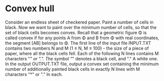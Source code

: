 # Convex hull
Consider an endless sheet of checkered paper. Paint a number of cells in black. Now we want to paint over the minimum number of cells, so that the set of black cells becomes convex.
Recall that a geometric figure Φ is called convex if for any points A from Φ and В from Φ with real coordinates, the segment [AB] belongs to Φ.
The first line of the input file INPUT.TXT contains two numbers N and M (1 ≤ N, M ≤ 100) - the size of a piece of paper, where all the black cells fell. Each of the following N lines contains M characters "*" or ".". The symbol "*" denotes a black cell, and "." A white one.
In the output OUTPUT.TXT file, output a convex set containing the minimum number of additionally painted black cells in exactly N lines with M characters "*" or "." In each.
